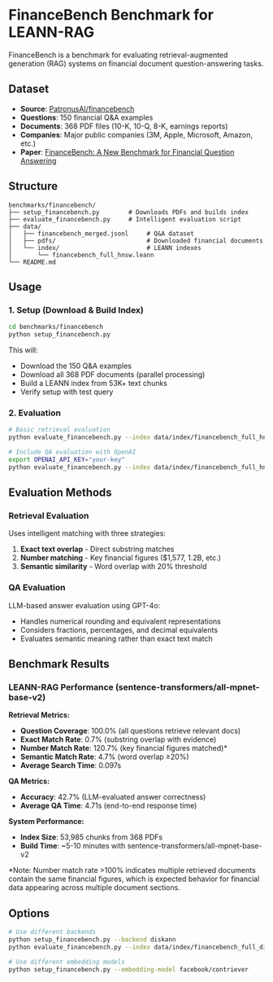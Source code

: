 # FinanceBench Benchmark for LEANN-RAG

FinanceBench is a benchmark for evaluating retrieval-augmented generation (RAG) systems on financial document question-answering tasks.

## Dataset

- **Source**: [PatronusAI/financebench](https://huggingface.co/datasets/PatronusAI/financebench)
- **Questions**: 150 financial Q&A examples
- **Documents**: 368 PDF files (10-K, 10-Q, 8-K, earnings reports)
- **Companies**: Major public companies (3M, Apple, Microsoft, Amazon, etc.)
- **Paper**: [FinanceBench: A New Benchmark for Financial Question Answering](https://arxiv.org/abs/2311.11944)

## Structure

```
benchmarks/financebench/
├── setup_financebench.py        # Downloads PDFs and builds index
├── evaluate_financebench.py     # Intelligent evaluation script
├── data/
│   ├── financebench_merged.jsonl     # Q&A dataset
│   ├── pdfs/                         # Downloaded financial documents
│   └── index/                        # LEANN indexes
│       └── financebench_full_hnsw.leann
└── README.md
```

## Usage

### 1. Setup (Download & Build Index)

```bash
cd benchmarks/financebench
python setup_financebench.py
```

This will:
- Download the 150 Q&A examples
- Download all 368 PDF documents (parallel processing)
- Build a LEANN index from 53K+ text chunks
- Verify setup with test query

### 2. Evaluation

```bash
# Basic retrieval evaluation
python evaluate_financebench.py --index data/index/financebench_full_hnsw.leann

# Include QA evaluation with OpenAI
export OPENAI_API_KEY="your-key"
python evaluate_financebench.py --index data/index/financebench_full_hnsw.leann --qa-samples 20
```

## Evaluation Methods

### Retrieval Evaluation
Uses intelligent matching with three strategies:
1. **Exact text overlap** - Direct substring matches
2. **Number matching** - Key financial figures ($1,577, 1.2B, etc.)
3. **Semantic similarity** - Word overlap with 20% threshold

### QA Evaluation
LLM-based answer evaluation using GPT-4o:
- Handles numerical rounding and equivalent representations
- Considers fractions, percentages, and decimal equivalents
- Evaluates semantic meaning rather than exact text match

## Benchmark Results

### LEANN-RAG Performance (sentence-transformers/all-mpnet-base-v2)

**Retrieval Metrics:**
- **Question Coverage**: 100.0% (all questions retrieve relevant docs)
- **Exact Match Rate**: 0.7% (substring overlap with evidence)
- **Number Match Rate**: 120.7% (key financial figures matched)*
- **Semantic Match Rate**: 4.7% (word overlap ≥20%)
- **Average Search Time**: 0.097s

**QA Metrics:**
- **Accuracy**: 42.7% (LLM-evaluated answer correctness)
- **Average QA Time**: 4.71s (end-to-end response time)

**System Performance:**
- **Index Size**: 53,985 chunks from 368 PDFs
- **Build Time**: ~5-10 minutes with sentence-transformers/all-mpnet-base-v2

*Note: Number match rate >100% indicates multiple retrieved documents contain the same financial figures, which is expected behavior for financial data appearing across multiple document sections.

## Options

```bash
# Use different backends
python setup_financebench.py --backend diskann
python evaluate_financebench.py --index data/index/financebench_full_diskann.leann

# Use different embedding models
python setup_financebench.py --embedding-model facebook/contriever
```
